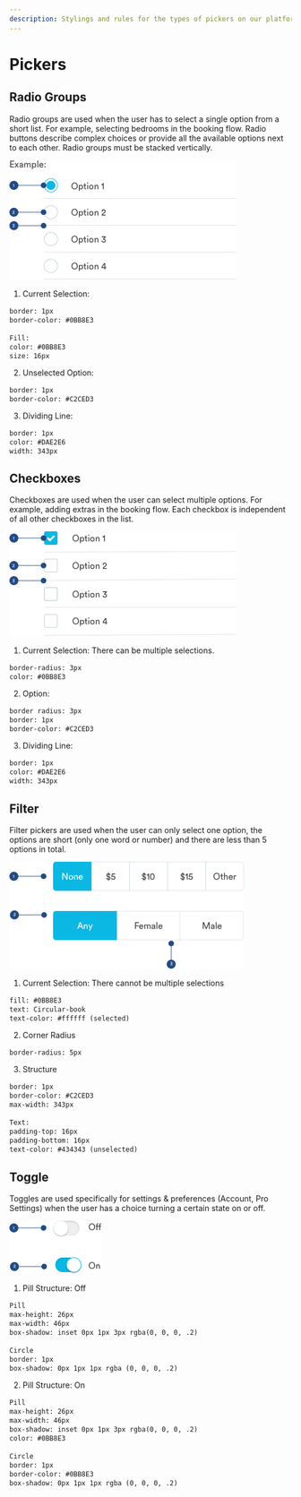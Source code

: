 ```yaml
---
description: Stylings and rules for the types of pickers on our platform.
---
```


# Pickers

## Radio Groups

Radio groups are used when the user has to select a single option from a short list. For example, selecting bedrooms in the booking flow. Radio buttons describe complex choices or provide all the available options next to each other. Radio groups must be stacked vertically.

![](../.gitbook/assets/radio.png)

1. Current Selection:

```text
border: 1px
border-color: #0BB8E3 

Fill:
color: #0BB8E3
size: 16px
```

2. Unselected Option:

```text
border: 1px
border-color: #C2CED3
```

3. Dividing Line:

```text
border: 1px
color: #DAE2E6
width: 343px
```

## Checkboxes

Checkboxes are used when the user can select multiple options. For example, adding extras in the booking flow. Each checkbox is independent of all other checkboxes in the list.

![](../.gitbook/assets/checkboxes.png)

1. Current Selection: There can be multiple selections.

```text
border-radius: 3px
color: #0BB8E3
```

2. Option:

```text
border radius: 3px
border: 1px
border-color: #C2CED3
```

3. Dividing Line:

```text
border: 1px
color: #DAE2E6
width: 343px
```

## Filter

Filter pickers are used when the user can only select one option, the options are short \(only one word or number\) and there are less than 5 options in total.

![](../.gitbook/assets/filter.png)

1. Current Selection: There cannot be multiple selections

```text
fill: #0BB8E3
text: Circular-book
text-color: #ffffff (selected)
```

2. Corner Radius

```text
border-radius: 5px
```

3. Structure

```text
border: 1px
border-color: #C2CED3
max-width: 343px

Text:
padding-top: 16px
padding-bottom: 16px 
text-color: #434343 (unselected)
```

## Toggle

Toggles are used specifically for settings & preferences \(Account, Pro Settings\) when the user has a choice turning a certain state on or off.

![](../.gitbook/assets/toggle.png)

1. Pill Structure: Off

```text
Pill
max-height: 26px
max-width: 46px
box-shadow: inset 0px 1px 3px rgba(0, 0, 0, .2)

Circle
border: 1px
box-shadow: 0px 1px 1px rgba (0, 0, 0, .2)
```

2. Pill Structure: On

```text
Pill
max-height: 26px
max-width: 46px
box-shadow: inset 0px 1px 3px rgba(0, 0, 0, .2)
color: #0BB8E3

Circle
border: 1px
border-color: #0BB8E3
box-shadow: 0px 1px 1px rgba (0, 0, 0, .2)
```

